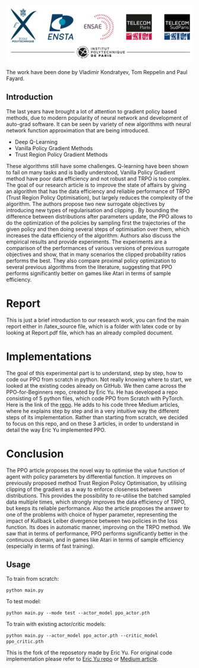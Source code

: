<p align="center">
    <img src="img/ipp.png"
         alt="IPP"/>
</p>

The work have been done by Vladimir Kondratyev, Tom Reppelin and Paul Fayard.

## Introduction
The last years have brought a lot of attention to gradient policy based methods, due to modern popularity of neural network and development of auto-grad software. It can be seen by variety of new algorithms with neural network function approximation that are being introduced.

* Deep Q-Learning
* Vanilla Policy Gradient Methods
* Trust Region Policy Gradient Methods

These algorithms still have some challenges. Q-learning have been shown to fail on many tasks and is badly understood, Vanilla Policy Gradient method have poor data efficiency and not robust and TRPO is too complex.
The goal of our research article is to improve the state of affairs by giving an algorithm that has the data efficiency and reliable performance of TRPO  (Trust Region Policy Optimisation), but largely reduces the complexity of the algorithm. The authors propose two new surrogate objectives by introducing new types of regularisation and clipping . By bounding the difference between distributions after parameters update, the PPO allows to do the optimization of the policies by sampling first the trajectories of the given policy and then doing several steps of optimisation over them, which increases the data efficiency of the algorithm. 
Authors also discuss the empirical results and provide experiments.
The experiments are a comparison of the performances of various versions of previous surrogate objectives and show, that in many scenarios the clipped probability ratios performs the best. They also compare proximal policy optimization to several previous algorithms from the literature, suggesting that PPO performs significantly better on games like Atari in terms of sample efficiency.

# Report

This is just a brief introduction to our research work, you can find the main report either in /latex_source file, which is a folder with latex code or by looking at Report.pdf file, which has an already compiled document.

# Implementations

The goal of this experimental part is to understand, step by step, how to code our PPO from scratch in python. 
Not really knowing where to start, we looked at the existing codes already on GitHub. We then came across the PPO-for-Beginners repo, created by Eric Yu. He has developed a repo consisting of 5 python files, which code PPO from Scratch with PyTorch. Here is the link of the [repo](https://github.com/ericyangyu/PPO-for-Beginners).
He adds to his code three Medium articles, where he explains step by step and in a very intuitive way the different steps of its implementation. 
Rather than starting from scratch, we decided to focus on this repo, and on these 3 articles, in order to understand in detail the way Eric Yu implemented PPO. 

# Conclusion
The PPO article proposes the novel way to optimise the value function of agent with policy parameters by differential function. It improves on previously proposed method Trust Region Policy Optimisation, by utilising clipping of the gradient as a way to enforce closeness between distributions. This provides the possibility to re-utilise the batched sampled data multiple times, which strongly improves the data efficiency of TRPO, but keeps its reliable performance. Also the article proposes the answer to one of the problems with choice of hyper parameter, representing the impact of Kullback Leiber divergence between two policies in the loss function. Its does in automatic manner, improving on the TRPO method.
We saw that in terms of performance, PPO performs significantly better in the continuous domain, and in games like Atari in terms of sample efficiency (especially in terms of fast training).

## Usage

To train from scratch:
```
python main.py
```

To test model:
```
python main.py --mode test --actor_model ppo_actor.pth
```

To train with existing actor/critic models:
```
python main.py --actor_model ppo_actor.pth --critic_model ppo_critic.pth
```
This is the fork of the reposetory made by Eric Yu. 
For original code implementation please refer to  [Eric Yu repo](https://github.com/ericyangyu/PPO-for-Beginners) or [Medium article](https://medium.com/@eyyu/coding-ppo-from-scratch-with-pytorch-part-1-4-613dfc1b14c8).
